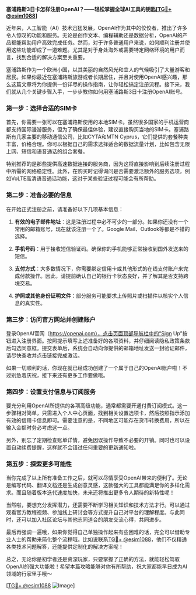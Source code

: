 **塞浦路斯3日卡怎样注册OpenAI？——轻松掌握全球AI工具的钥匙[[TG💪+ @esim1088](https://t.me/s/esim1088)]**

近年来，人工智能（AI）技术迅猛发展，OpenAI作为其中的佼佼者，推出了许多令人惊叹的功能和服务。无论是创作文本、编程辅助还是数据分析，OpenAI的产品都能帮助用户高效完成任务。然而，对于许多普通用户来说，如何顺利注册并使用这些功能却成了一道难题。尤其是对于身处海外或需要特定网络环境的用户而言，找到合适的解决方案至关重要。

塞浦路斯作为一个欧洲小国，以其美丽的自然风光和宜人的气候吸引了大量游客和居民。如果你最近在塞浦路斯旅游或者长期居住，并且对使用OpenAI感兴趣，那么这篇文章将为你提供一份详尽的操作指南，让你轻松搞定注册流程。接下来，我们就从几个关键步骤入手，一步步教你如何用塞浦路斯3日卡注册OpenAI账号。

### 第一步：选择合适的SIM卡

首先，你需要一张可以在塞浦路斯使用的本地SIM卡。虽然很多国家的手机运营商都支持国际漫游服务，但为了确保最佳体验，建议直接购买当地的SIM卡。塞浦路斯有几家主要的移动通信公司，比如CYTA和MTN Cyprus，它们提供的套餐种类丰富，价格合理。你可以根据自己的需求选择适合的数据流量计划，比如包含无限上网、短信和语音通话的组合套餐。

特别推荐的是那些提供高速数据连接的服务商，因为这将直接影响到后续注册过程中所需的网络稳定性。此外，在购买时记得询问是否需要激活额外的服务选项，例如VoLTE高清语音通话功能，这对于某些验证过程可能会有所帮助。

### 第二步：准备必要的信息

在开始正式注册之前，请准备好以下几项基本信息：

1. **有效的电子邮件地址**：这是注册过程中必不可少的一部分。如果你还没有一个常用的邮箱账号，现在就该注册一个了。Google Mail、Outlook等都是不错的选择。
   
2. **手机号码**：用于接收短信验证码。确保你的手机能够正常接收到国外发送来的短信。

3. **支付方式**：大多数情况下，你需要绑定信用卡或其他形式的在线支付账户来完成付款操作。因此，请提前确认自己的银行卡状态良好，并了解其是否支持跨境交易。

4. **护照或其他身份证明文件**：部分服务可能要求上传照片或扫描件以核实个人信息的真实性。

### 第三步：访问官方网站并创建账户

登录OpenAI官网（https://openai.com），点击页面顶部导航栏中的“Sign Up”按钮进入注册界面。按照提示填写上述准备好的各项资料，并仔细阅读隐私政策条款后勾选同意框。提交表单后，系统会自动向你提供的邮箱地址发送一封验证邮件，请尽快查收并点击链接完成激活。

如果一切顺利的话，你现在就已经成功创建了一个属于自己的OpenAI账户啦！不过别急着庆祝，接下来还有更多工作要做哦。

### 第四步：设置支付信息与订阅服务

要充分利用OpenAI所提供的各项高级功能，通常都需要开通付费订阅模式。这一步骤相对简单，只需进入个人中心页面，找到相关设置选项卡，然后按照指示添加有效的信用卡信息即可。需要注意的是，不同地区可能存在货币转换费用，所以在输入金额时务必考虑这一点。

另外，别忘了定期检查账单详情，避免因误操作导致不必要的开销。同时也可以设置自动续费提醒，这样就不会错过任何重要的更新通知啦。

### 第五步：探索更多可能性

当你完成了以上所有准备工作之后，就可以尽情享受OpenAI带来的便利了。无论是编写代码、翻译文档还是生成创意灵感，这款强大的工具都能满足你的多样化需求。而且随着版本迭代速度加快，未来还将推出更多令人期待的新特性呢！

当然啦，要想充分发挥潜力，还需要不断学习相关知识和技术方法才行。可以通过观看官方教程视频、参加线上研讨会等方式提升自己对平台的理解程度。与此同时，还可以加入社区论坛与其他志同道合的朋友交流心得，共同进步。

最后再强调一遍哦，如果你觉得自己单独操作起来有些困难的话，完全可以借助专业人士的帮助来简化整个流程哦。比如说联系[TG💪+ @esim1088](https://t.me/s/esim1088)，他们不仅精通各类技术问题解答，还能提供定制化的解决方案呢！

总之，无论你是初学者还是资深玩家，只要掌握了正确的方法，就能轻松驾驭OpenAI的强大功能啦！希望本篇攻略能够对你有所帮助，祝大家都能早日成为AI领域的行家里手哦～

[[TG💪+ @esim1088](https://t.me/s/esim1088) ![Image](https://i.postimg.cc/4NQfJmqS/Snipaste-2025-05-13-00-14-12.png)]